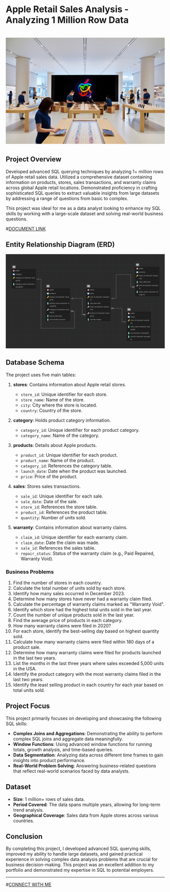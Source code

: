 # Apple Retail Sales Analysis - Analyzing 1 Million Row Data
# ![Apple Logo](https://github.com/yaswanth3488/AppleRetail/blob/main/Apple_Image.jpg)





## Project Overview

Developed advanced SQL querying techniques by analyzing 1+ million rows of Apple retail sales data.
Utilized a comprehensive dataset containing information on products, stores, sales transactions, and warranty claims across global Apple retail locations.
Demonstrated proficiency in crafting sophisticated SQL queries to extract valuable insights from large datasets by addressing a range of questions from basic to complex.


This project was ideal for me as a data analyst looking to enhance my SQL skills by working with a large-scale dataset and solving real-world business questions.

#[DOCUMENT LINK](https://github.com/yaswanth3488/AppleRetail/blob/main/PDF-VIEW-APPLE%20RETAIL.pdf) 

## Entity Relationship Diagram (ERD)

![ERD](https://github.com/yaswanth3488/AppleRetail/blob/main/ERD.png)



## Database Schema

The project uses five main tables:

1. **stores**: Contains information about Apple retail stores.
   - `store_id`: Unique identifier for each store.
   - `store_name`: Name of the store.
   - `city`: City where the store is located.
   - `country`: Country of the store.

2. **category**: Holds product category information.
   - `category_id`: Unique identifier for each product category.
   - `category_name`: Name of the category.

3. **products**: Details about Apple products.
   - `product_id`: Unique identifier for each product.
   - `product_name`: Name of the product.
   - `category_id`: References the category table.
   - `launch_date`: Date when the product was launched.
   - `price`: Price of the product.

4. **sales**: Stores sales transactions.
   - `sale_id`: Unique identifier for each sale.
   - `sale_date`: Date of the sale.
   - `store_id`: References the store table.
   - `product_id`: References the product table.
   - `quantity`: Number of units sold.

5. **warranty**: Contains information about warranty claims.
   - `claim_id`: Unique identifier for each warranty claim.
   - `claim_date`: Date the claim was made.
   - `sale_id`: References the sales table.
   - `repair_status`: Status of the warranty claim (e.g., Paid Repaired, Warranty Void).





###                                                                 Business Problems



1. Find the number of stores in each country.
2. Calculate the total number of units sold by each store.
3. Identify how many sales occurred in December 2023.
4. Determine how many stores have never had a warranty claim filed.
5. Calculate the percentage of warranty claims marked as "Warranty Void".
6. Identify which store had the highest total units sold in the last year.
7. Count the number of unique products sold in the last year.
8. Find the average price of products in each category.
9. How many warranty claims were filed in 2020?
10. For each store, identify the best-selling day based on highest quantity sold.
11. Calculate how many warranty claims were filed within 180 days of a product sale.
12. Determine how many warranty claims were filed for products launched in the last two years.
13. List the months in the last three years where sales exceeded 5,000 units in the USA.
14. Identify the product category with the most warranty claims filed in the last two years.
15. Identify the least selling product in each country for each year based on total units sold.



## Project Focus

This project primarily focuses on developing and showcasing the following SQL skills:

- **Complex Joins and Aggregations**: Demonstrating the ability to perform complex SQL joins and aggregate data meaningfully.
- **Window Functions**: Using advanced window functions for running totals, growth analysis, and time-based queries.
- **Data Segmentation**: Analyzing data across different time frames to gain insights into product performance.
- **Real-World Problem Solving**: Answering business-related questions that reflect real-world scenarios faced by data analysts.



## Dataset

- **Size**: 1 million+ rows of sales data.
- **Period Covered**: The data spans multiple years, allowing for long-term trend analysis.
- **Geographical Coverage**: Sales data from Apple stores across various countries.



## Conclusion

By completing this project, I developed advanced SQL querying skills, improved my ability to handle large datasets, and gained practical experience in solving complex data analysis problems that are crucial for business decision-making. This project was an excellent addition to my portfolio and demonstrated my expertise in SQL to potential employers.


---
#[CONNECT WITH ME](https://www.linkedin.com/in/yaswanth3488/)
